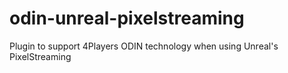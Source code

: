 # odin-unreal-pixelstreaming
Plugin to support 4Players ODIN technology when using Unreal's PixelStreaming
